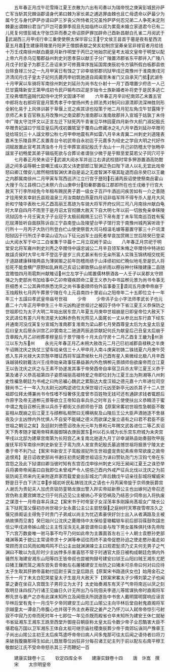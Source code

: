 <!-- { "loadSidebar": true } -->
　　五年春正月戊午花雪降江夏王衣散为六出有司奏以为瑞帝悦之庚寅彭城民孙萨亡军当斩其兄棘诣郡请身代弟曰棘为家长弟之逋逃罪由棘也且亡母遗命以萨最少为属今乞与身代萨萨亦请曰萨三岁丧父所恃者兄兄虽怜萨萨何忍兄弟二人争死未定刑棘妻出谓棘曰君当门戸岂可委罪季叔且先姑临终以叔为累竟未婚立家道君今已有二儿死复何恨彭城太守张岱异而奏之帝诏原萨罪加辟命己酉新昌献白孔雀二月阅武于武湖西三月甲戌行幸江乗使使祭太保华容公王宁文侯王昙首于墓是夜有星西流夏五月嘉生建康蒋陵里丹阳尹王僧朗表献之癸亥初制宗室朞亲官非禄官者月给钱十万壬戌南徐州献白鹿是月新作明堂于丙巳之地始宗祀皇考太祖文皇帝于明堂以配上帝六月赤乌见蜀郡益州刺史刘思孝获以献壬子分广陵置沛郡省东平郡并入广陵八月戊子封皇子为郡王乙丑诏来岁可修葺庠序旌延国胄庚辰初令方镇所假白板郡县依台除食禄三分之一九月甲寅日有蚀之丁卯幸琅邪郡讯狱甲戌迁南豫州于淮南庚戌河济清闰月戊子皇太子妃何氏薨丙申初筑驰道自阊阖至朱雀门又自承天门抵武湖冬十月甲寅以车骑将军南徐州刺史刘延孙为尚书左仆射十一月丁酉増置少府丞一人己巳甘露降新安王第甲戌初令民戸输布四疋是岁始令士族新婚者补将吏于是民多逃亡王役弗増而盗贼代起侍中沈怀文固谏不听
　　六年春正月辛卯杞南郊乙未置五官中郎将左右郎将官是月策秀孝于中堂扬州秀士顾法秀对制问曰源清即流深神胜则形全躬化易于上风体训甚于草偃上览之疾其谅也投策于地二月月犯左角戊午甘露降于京师乙未复百官秩五月改豫州之南梁郡为淮南郡以淮南故郡并入宣城于姑孰丁未侍中广陵太守沈怀文以正言左迁下狱死丙午青雀见华林园夏四月新作大航门淑妃殷氏卒赠贵妃諡曰宁班亚皇后丙戌初置隂室于覆舟山修藏冰之礼六月辛酉刘延孙卒赠司徒给班剑三十人諡文穆公秋七月甲申地震有声如雷八月辛未青冀二州刺史刘道隆表嘉禾生乐陵县界乙亥置青台令初武帝自永初迄于元嘉多为经史之学自大明之代好作词赋故置此官考其清浊冬十月壬申葬宣淑妃殷氏于龙山十一月己卯防稽太守张畅卒諡宣子初畅爱其弟子辑临死欲与合葬论者谓张少微于是乎黩至爱莫若父子同穴可乎
　　七月春正月癸未诏于武湖大阅水军并巡江右讲武校猎时常多狎游置酒高防酣适之间多诟辱朝士尝嘲王彧以其父讳吏部郎江智渊正色曰陛下进人以礼无宜此戏帝怒曰卿江僧安儿居然相惜智渊伏涕自是诟之无度智渊不堪其耻退而自杀癸巳以王畿之内郡属南徐州二月甲寅车驾西巡济江立行宫于歴阳石浦丙辰诏使使祭南岳霍山大搜于乌江县榜口己未祭六合山庚申分阳秦郡置临江郡即所在也壬戌飨于行宫大赦天下行李所经免今年租布赐民男子爵一级女子百戸牛酒巡问疾苦如有一介之善随才铨用癸亥幸尉氏县观温泉三月汝南献白燕夏四月诏非临军阵不得专杀人是月大风折和宁陵华表秋七月乙酉高丽王髙琏为车骑大将军开府仪同三司八月南徐州献白龟时大旱自四月不雨至于是月诏太官彻膳大赦天下自大明七年以前一切放免亲幸秣陵讯狱囚冬十月壬寅太子子业冠于太极前殿赐王公已下帛有差丁未车驾南巡百姓有寃厄屈滞皆听自面朕陈诉自江宁县南登山及陵望台甲子馆行宫于南豫州城丙寅听政于行所十一月丙子大防行所登白纻山使使祭晋大司马桓温毛璩等墓置守冢三十户讯溧阳狱囚于行所戊子幸梁山诏为山下征元凶军士战死者举哀加赏赐三世后除癸巳登梁山大阅水军于中江二白雀集于华葢十二月立双阙于梁山
　　八年春正月宗祀于明堂安北将军雍州刺史刘秀之卒赠侍中諡忠诚公二月辛丑领军朱脩之卒赠侍中特进如故諡贞侯时大早七年不登迄乎是岁三呉尤甚米有价无籴所富人实珠玉锦绣相交枕死于道路建康秣陵两县为薄粥赈之前年防稽雨绩于山泽绩初如纻晩似地毛至是饥人将拾死不能食横尸原野如乱麻焉己亥诏公卿致祭山岳祈雨以穄谷种付秣陵建康二县随宜赡恤四月雨雹荆州献雉诏州立左学于山隂置儒林祭酒各一人壬子以吴郡太守顾悌之为吏部尚书加给事中乙卯帝寝疾顾命江夏王义恭为中书监栁元景为尚书令事无巨细悉关二公其典师旅悉沈庆之尚书事委顔师伯外监事委王谟闰五月庚申帝崩于玉烛殿秋七月丙午葬景宁陵在今上元县南四十里岩山之阳帝年二十五即位立十一年年三十五諡曰孝武皇帝庙号世祖
　　少帝
　　少帝讳子业小字法师孝武长子也元嘉二十六年正月甲申生三十年元凶构逆世祖讨之被囚于侍中下省江夏王义恭保防之世祖即位为太子大明二年始出居东宫八年夏五月庚申世祖崩是日即皇帝位大赦天下文武进位有差六月有流星大如斛赤色有光照见人面尾长一丈从参北出东行直下经东井通南河没戊寅复分宣城为淮南郡复淮南为梁山郡七月癸酉尊皇太后为太皇太后皇后曰皇太后居永训宫乙卯罢南北二驰道丙辰追崇献妃何氏为献皇后己丑皇太后崩于含章殿九月乙卯祔葬孝穆皇后于景宁陵冬十月太白守房十二月乙酉复王畿为州浙江以东为东州
　　永光元年春正月乙未朔大赦改元二月己巳初减郡县禄秩之半庚午诏赐沈庆之执仗三望车给亲信三十人甲申月入南斗庚寅初铸二铢钱夏六月庚午荧惑入东井光禄大夫宗慤卒赠征西将军諡肃侯秋七月己酉有星入紫微经北极八月辛酉诛越骑校尉戴法兴壬戌帝始亲政事狂暴益甚内外危惧栁元景顔师伯欲废帝而立江夏王以告沈庆之庆之与王素不协遂发其事于帝癸酉帝自率宿卫兵杀太宰江夏王义恭于第及诸子义恭高祖第四子姿质端丽高祖特爱之帝即位封为江夏王出为荆湘等八州刺史性褊急朝廷为书戒之曰拘忌褊心魏武之累豁达大度汉祖之德元嘉十六年进位司空録尚书二十一年入为太尉元凶构逆进位太保世祖讨元凶至新亭元凶杀其子十二人世祖即位拜太傅兼尚书令性嗜不恒奢侈无度曾市百姓物无钱可还有通辞求钱者辄题后作原字及帝无道栁元景等欲立王帝知自率兵杀之时年五十三使使扶出义恭睛渍于蜜中谓之鬼目召栁元景以兵杀于都街又杀颜师伯于路【原案宋畧初世祖性急朝臣不敢妄相从既崩之后江夏王与顔栁私相贺曰无横祸矣及山陵后王公大臣声酒驰逐不舍昼夜及少主凶悖内外忧惧人不自安不能辅之德义而欲谋之废立语有之曰君不君臣不臣世祖之朝见之矣】及廷尉刘徳愿诏改永光元年为景和元年赐文武各进位二等乙亥诏天下秀孝随才擢用帝释素服御锦衣庚辰罢东州以石头城为长乐宫东府城为未央宫甲戌以北邸为建章宫南第为长阳宫乙未复南北驰道九月丁卯幸湖熟县始奏鼓吹甲辰废抚军将军南徐州刺史新安王子鸾为庶人发宣贵妃殷氏墓追憾世祖将掘景宁陵太史奏于帝不利乃止【案宋书新安王子鸾殷淑妃所生世祖盛宠贵妃素疾帝常欲废之故帝追恨焉】是日诏收吏部尚书谢庄初贵妃薨世祖诏庄为诔曰赞轨尧门方汉钩弋帝在东宫怨之及此下狱谓曰卿当彼时知有东宫否戊申徐州刺史义阳王昶闻江夏王之诛恐举兵将袭帝帝闻喜曰自我即位未曾戒严令人悒悒己酉内外戒严征兵北伐以沈庆之为前驱防闻王师来内无亲附遂弃家而载爱妾出彭城北门奔后魏戊午诏亲往彭城将耀威宋野是日于白下济江幸步城初听民私铸钱沈庆之请也十月丙寅帝旋于京师庚辰爵宫人谢氏为贵妃夫人加虎贲钑防銮辂龙旗出警入跸实帝姑新蔡公主也出嫁何迈帝召还宫伪称主薨宫婢泄之归于何氏迈见公主被纳心不安恐祸及乃结恶少伺帝出入将执废之谋泄十一月帝自率兵诛之【案宋书于时帝室子女淫荡率多刚躁尚髙祖女广陵长公主下狱死藻父偃初亦尚世祖少女永嘉公主公主尝怒偃之庭树时天寒夜雪噤冻久之偃兄排阁诟主得免于时贵门子弟咸以尚主为忧迈素豪侠好剑士出入从者满路及主被纳故惧而见害】癸巳始兴公沈庆之薨赠侍中太保给銮辂輼辌车前后部羽葆鼓吹諡忠信公甲戌进帝姊山隂公主主性淫泆无礼甚尝谓帝曰妾与陛下男女虽殊俱托体先帝陛下六宫万数妾唯一驸马事不均平乃何如此帝为主置面首左右三十人朝士袁愍孙吏部褚渊等美于貌公主常请帝求十夕渊等奉诏往而终不渝帝促愍孙迫之使走愍孙虽走如常顾而言曰风雨如晦鸡鸣不已公主出就渊渊竦立主曰观君髭须乃丈夫何无男子之气渊曰不敢以为乱阶时少主凶悖多杀害喜怒不常于时通官大臣日被构成朝廷危惧内外骚然东海建安湘东山阳等四王皆帝叔也尝被拘録号建安曰铩王山阳曰贼王湘东尤肥曰猪王鏁而笼之湘东尝失音帝勅左右屠猪建安王绐防之曰猪未可杀帝曰何对曰应待太子生取其肝肺帝喜勅付廷尉壬寅立皇后路氏【原案宋书路道庆女也】始用金石之乐十一月丁未太白犯哭星皇太子生是月大赦天下【原案宋畧太子少傅刘蒙之子也闻蒙之妻在坐召入宫既生子男将立为太子】太史始奏湘东有天子气帝将南巡以厌之刻取明旦诛四叔乃行诸王见幽日久计无所出乃与阮佃夫李道儿等隂谋执帝时直阁将军栁先世与姜产之亦有此谋末知所立及闻佃夫所説遂告中书舍人戴明寳明寳响应诬言华林后堂有鬼十一月戊午夕帝同建安王山阳王山隂公主向华林后堂自射鬼直阁将军宗越童太一谭金乃帝腹心也并宿于外主衣寿寂之姜产之乃怀刀以入弑帝帝惊引弓射寂不中寂乃刃帝而死时年十七即位一年见杀既而殿省仓卒未知所为建安王休仁就秘书省延湘东王湘东王跣至西堂升御座召朝臣称太皇太后令数少帝子业忍酷害大臣不堪君临万国以卫军湘东王体自太祖可继宗庙社稷庚辰葬少帝于南郊坛诛同产豫章王子尚出山隂公主初王太后疾笃遣呼帝帝曰病人间多鬼那可往太后闻之语侍者曰将刀来破我腹膓那得生如此儿既居尊位凶狂非分每召诸王妃主列于前以配左右南平穆王敬猷妃江氏不受命帝怒杀其三子而鞭妃一百




　　建康实録卷十三
　　钦定四库全书
　　建康实録卷十四
　　唐　许嵩　撰
　　宋
　　太宗明皇帝
